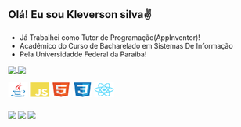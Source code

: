 ## Olá! Eu sou Kleverson silva✌️

- Já Trabalhei como Tutor de Programação(AppInventor)!
- Acadêmico do Curso de Bacharelado em Sistemas De Informação
- Pela Universidadde Federal da Paraiba!

<div>  
<a href="https://github.com/kleversonsilva">
  <img height=180em align="center" src="https://github-readme-stats.vercel.app/api?username=kleversonsilva&show_icons=false&theme=dark&include_all_commits=true&count_private=true"/>
</a>
  
<a href="https://github.com/kleversonsilva">
  <img height=180em align="center" src="https://github-readme-stats.vercel.app/api/top-langs?username=kleversonsilva&layout=compact&langs_cout=16&theme=dark" />
</a>
</div>


<div style="display: inline_block"><br>
  <img align="center" alt="Rafa-java" height="30" width="40" src="https://raw.githubusercontent.com/devicons/devicon/master/icons/java/java-original.svg">
  <img align="center" alt="Rafa-Js" height="30" width="40" src="https://raw.githubusercontent.com/devicons/devicon/master/icons/javascript/javascript-plain.svg">
  <img align="center" alt="Rafa-HTML" height="30" width="40" src="https://raw.githubusercontent.com/devicons/devicon/master/icons/html5/html5-original.svg">
  <img align="center" alt="Rafa-css3" height="30" width="40" src="https://raw.githubusercontent.com/devicons/devicon/master/icons/css3/css3-original.svg">
  <img align="center" alt="Rafa-React" height="30" width="40" src="https://raw.githubusercontent.com/devicons/devicon/master/icons/react/react-original.svg">
</div>

  ##


<div>
  <a href="https://instagram.com/kleversonsilvaa" target="_blank"><img src="https://img.shields.io/badge/-Instagram-%23E4405F?style=for-the-badge&logo=instagram&logoColor=white" target="_blank"></a>
 <a href="https://discord.gg/josekleversonndasilva" target="_blank"><img src="https://img.shields.io/badge/Discord-7289DA?style=for-the-badge&logo=discord&logoColor=white" target="_blank"></a> 
 <a href="https://www.linkedin.com/in/kleverson-silva-48751b202" target="_blank"><img src="https://img.shields.io/badge/-LinkedIn-%230077B5?style=for-the-badge&logo=linkedin&logoColor=white" target="_blank"></a> 
</div>
